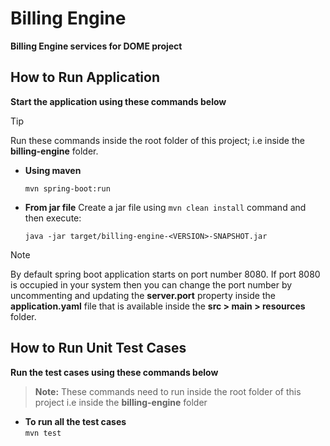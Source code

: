 # Billing Engine

**Billing Engine services for DOME project**

## How to Run Application

**Start the application using these commands below**

> [!TIP] 
> Run these commands inside the root folder of this project; i.e inside the **billing-engine** folder.


- **Using maven** 
  ```
  mvn spring-boot:run
  ```

- **From jar file**
  Create a jar file using `mvn clean install` command and then execute:
  ```
  java -jar target/billing-engine-<VERSION>-SNAPSHOT.jar
  ```

> [!NOTE]  
> By default spring boot application starts on port number 8080. If port 8080 is occupied in your system then you can change the port number by uncommenting and updating the **server.port** property inside the **application.yaml** file that is available inside the **src > main > resources** folder.


## How to Run Unit Test Cases

**Run the test cases using these commands below**

> **Note:** These commands need to run inside the root folder of this project i.e inside the **billing-engine** folder

- **To run all the test cases**
  <br/>```mvn test```

